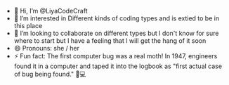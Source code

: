 - 👋 Hi, I’m @LiyaCodeCraft
- 👀 I’m interested in Different kinds of coding types and is extied to be in this place
- 💞️ I’m looking to collaborate on different types but I don't know for sure where to start but I have a feeling that I will get the hang of it soon
- 😄 Pronouns: she / her
- ⚡ Fun fact: The first computer bug was a real moth! In 1947, engineers found it in a computer and taped it into the logbook as "first actual case of bug being found." 🦋💻

<!---
LiyaCodeCraft/LiyaCodeCraft is a ✨ special ✨ repository because its `README.md` (this file) appears on your GitHub profile.
You can click the Preview link to take a look at your changes.
--->
